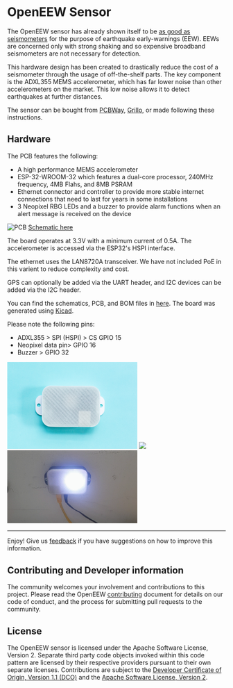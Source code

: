 # OpenEEW Sensor
The OpenEEW sensor has already shown itself to be [as good as seismometers](https://openeew.com/blog/sensor-benchmark) for the purpose of earthquake early-warnings (EEW). EEWs are concerned only with strong shaking and so expensive broadband seismometers are not necessary for detection.

This hardware design has been created to drastically reduce the cost of a seismometer through the usage of off-the-shelf parts. The key component is the ADXL355 MEMS accelerometer, which has far lower noise than other accelerometers on the market. This low noise allows it to detect earthquakes at further distances.

The sensor can be bought from [PCBWay](#), [Grillo](https://grillo.io/product/openeew-node/), or made following these instructions.

## Hardware
The PCB features the following:
- A high performance MEMS accelerometer
- ESP-32-WROOM-32 which features a dual-core processor, 240MHz frequency, 4MB Flahs, and 8MB PSRAM
- Ethernet connector and controller to provide more stable internet connections that need to last for years in some installations
- 3 Neopixel RBG LEDs and a buzzer to provide alarm functions when an alert message is received on the device

![PCB](https://user-images.githubusercontent.com/6279965/118044476-4dd2c380-b33c-11eb-8baa-c089b383fa31.PNG)
[Schematic here](/pcb/openeew-schematic.pdf)

The board operates at 3.3V with a minimum current of 0.5A. The accelerometer is accessed via the ESP32's HSPI interface.

The ethernet uses the LAN8720A transceiver. We have not included PoE in this varient to reduce complexity and cost.

GPS can optionally be added via the UART header, and I2C devices can be added via the I2C header.

You can find the schematics, PCB, and BOM files in [here](/pcb). The board was generated using [Kicad](https://kicad-pcb.org/).

Please note the following pins:
- ADXL355 > SPI (HSPI) > CS GPIO 15
- Neopixel data pin> GPIO 16
- Buzzer > GPIO 32

<img src="/images/openeew-node-withlid.jpg" width="300">
<img src="/images/openeew-node-blue.jpg" width="300">
<img src="/images/animated-box.gif" width="300">

___

Enjoy! Give us [feedback](https://github.com/openeew/openeew-sensor/issues) if you have suggestions on how to improve this information.

## Contributing and Developer information

The community welcomes your involvement and contributions to this project. Please read the OpenEEW [contributing](https://github.com/openeew/openeew/blob/master/CONTRIBUTING.md) document for details on our code of conduct, and the process for submitting pull requests to the community.

## License

The OpenEEW sensor is licensed under the Apache Software License, Version 2. Separate third party code objects invoked within this code pattern are licensed by their respective providers pursuant to their own separate licenses. Contributions are subject to the [Developer Certificate of Origin, Version 1.1 (DCO)](https://developercertificate.org/) and the [Apache Software License, Version 2](http://www.apache.org/licenses/LICENSE-2.0.txt).
